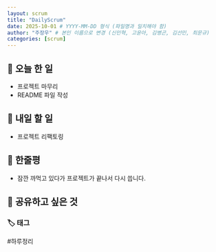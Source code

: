 ```yaml
---
layout: scrum
title: "DailyScrum"
date: 2025-10-01 # YYYY-MM-DD 형식 (파일명과 일치해야 함)
author: "주장우" # 본인 이름으로 변경 (신민혁, 고윤아, 김병곤, 김선민, 최문규)
categories: [scrum]
---
```


## 📝 오늘 한 일

- 프로젝트 마무리
- README 파일 작성

## 🎯 내일 할 일

- 프로젝트 리팩토링

## 💭 한줄평

- 잠깐 까먹고 있다가 프로젝트가 끝나서 다시 씁니다.

## 🔗 공유하고 싶은 것

### 🏷️ 태그

#하루정리
